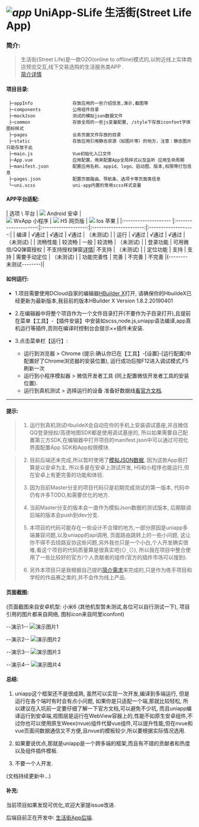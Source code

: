# _![app](https://github.com/pjqdyd/UniApp-SLife/blob/dev/appInfo/appIcon/icon40.png)_ UniApp-SLife  生活街(Street Life App)

### 简介: 
>生活街(Street Life)是一款O2O(online to offline)模式的,以附近线上实体商店预览交互,线下交易选购的生活服务类APP .<br>[简介详情](https://github.com/pjqdyd/UniApp-SLife/blob/master/appInfo/introduction/slife.md)

#### 项目目录:
```
 ├─appInfo               存放应用的一些介绍信息,演示,截图等
 ├─components            公用组件目录
 ├─mockJson              测试的模拟json数据文件
 ├─common                存放全局的一些js变量配置, /style下存放iconfont字体图标样式
 ├─pages                 业务页面文件存放的目录
 ├─static                存放应用引用静态资源（如图片等）的地方，注意：静态图片只能存放于此
 ├─main.js               Vue初始化入口文件
 ├─App.vue               应用配置，用来配置App全局样式以及监听 应用生命周期
 ├─manifest.json         配置应用名称、appid、logo、启动图、版本,权限等打包信息
 ├─pages.json            配置页面路由、导航条、选项卡等页面类信息
 └─uni.scss              uni-app内置的常用scss样式变量
```
#### APP平台适配:

 |       选项 \ 平台     |      ![](https://github.com/pjqdyd/UniApp-SLife/blob/master/appInfo/demoIcon/android.png) Android 安卓    |   
                               ![](https://github.com/pjqdyd/UniApp-SLife/blob/master/appInfo/demoIcon/wx.png) WxApp 小程序          |
                               ![](https://github.com/pjqdyd/UniApp-SLife/blob/master/appInfo/demoIcon/H5.png) H5 网页版             | 
                               ![](https://github.com/pjqdyd/UniApp-SLife/blob/master/appInfo/demoIcon/IOS.png) Ios 苹果             |
 |:-------------------- |:--------------------:|:-------------------:|:----------------------:|:-------------------:|
 |        编译     |      √通过            |    √通过                                            |       √通过     |   （未测试)    |
 |        运行     |      √通过            |    √通过                                            |       √通过     |   （未测试)    |
 |    流畅性能     |      较流畅           |     一般                                             |       较流畅    |   （未测试)    |
 |    登录功能     |  可用微信/QQ弹窗授权   | 不支持授权弹窗[详情](http://ask.dcloud.net.cn/question/59833)| 不支持   |  （未测试)     |
 |    定位功能     |      支持             |    支持                                              |   需要手动定位  |  （未测试)     |
 |   功能完善性    |      完善             |    不完善                                            |       不完善 |(--------未测试--------)|


#### 如何运行:

 * 1.项目需要使用DCloud自家的编辑器[HBuilder X](https://www.dcloud.io/hbuilderx.html)打开, 请确保你的HbuildeX已经更新为最新版本,我目前的版本HBuilder X  Version 1.8.2.20190401
 
 * 2.在编辑器中将整个项目作为一个文件目录打开(不要作为子目录打开),且提前在菜单【工具】-【插件安装】中安装如scss,node.js,uniapp语法编译,app真机运行等插件,否则在编译时控制台会提示××插件未安装.
     
 * 3.点击菜单栏【运行】: 
   * 运行到浏览器 > Chrome (提示:确认你已在【工具】-[设置]-[运行配置]中配置好了Chrome浏览器的安装位置), 运行成功后按F12进入调试模式,F5刷新一次
   * 运行到小程序模拟器 > 微信开发者工具 (同上配置微信开发者工具的安装位置).
   * 运行到真机测试 > 选择运行的设备 准备好数据线[看官方文档](https://uniapp.dcloud.io/quickstart?id=%E8%BF%90%E8%A1%8Cuni-app).
 
 ---
 
#### 提示:

> 1. 运行到真机测试HbuildeX会自动在你的手机上安装调试基座,并且微信QQ登录授权/高德地图SDK都是使用调试基座的, 所以如果需要自己配置第三方SDK,在编辑器中打开项目的manifest.json中可以通过可视化界面配置App SDK和App权限模块.

> 2. 目前后端还未完成,所以暂时使用了[模拟JSON数据](https://github.com/pjqdyd/UniApp-SLife/tree/master/mockJson), 因为这款App我打算是以安卓为主, 所以多是在安卓上测试开发, H5和小程序也能运行,但在安卓上有更完善的功能和体验. 
>
> 3. 因为目前Master分支的项目代码只是初期完成测试的第一版本, 代码中仍有许多TODO,和需要优化的地方.   
>
> 4. 当前Master分支的版本会一直作为模拟Json数据的测试版本, 后期联调后端的版本会push到dev分支. 
>
> 5. 本项目的代码可能存在一些设计不合理的地方,一部分原因是uniapp多端兼容问题,以及uniapp的api调用, 页面路由跳转上的一些小问题, 这让你不得不去绕路妥协这些问题,另外我也只是一个小白,个人开发确实很难,看这个项目的代码质量算是很真实吧(⊙ˍ⊙), 所以我在项目中整合使用了一些比较好的官方/个人贡献者的组件(官方的插件市场可以搜到).
>
> 6. 另外本项目只是我根据自己提的[简介需求](https://github.com/pjqdyd/UniApp-SLife/blob/master/appInfo/introduction/slife.md)来完成的,只是作为练手项目和学校的作品赛之类的,并不会作为线上产品.

#### 页面截图:
    
  (页面截图来自安卓机型: 小米6 (其他机型暂未测试,各位可以自行测试一下), 项目引用的图片都来自网络, 图标icon来自阿里iconfont)
 
       
  --演示1--
   ![演示图片1](https://github.com/pjqdyd/UniApp-SLife/blob/master/appInfo/demoPhoto/slife1.jpg)
   
  --演示2--
  ![演示图片2](https://github.com/pjqdyd/UniApp-SLife/blob/master/appInfo/demoPhoto/slife2.jpg)
  
  --演示3--
  ![演示图片3](https://github.com/pjqdyd/UniApp-SLife/blob/master/appInfo/demoPhoto/slife3.jpg)
  
  --演示4--
  ![演示图片4](https://github.com/pjqdyd/UniApp-SLife/blob/master/appInfo/demoPhoto/slife4.jpg)


#### 总结:
     
   1. uniapp这个框架还不是很成熟, 虽然可以实现一次开发,编译到多端运行, 但是运行在各个端时有时会有点小问题, 如果你是只适配一个端,那就比较轻松, 所以建议在入坑前一定要仔细了解一下官方文档,可以避免不少坑, 而且uniapp编译运行到安卓端,视图层是运行在WebView容器上的,性能不如原生安卓组件,不过你也可以使用原生Weex(nvue)组件代替vue组件,可以提升性能,但在nvue和vue页面间数据通信又不方便,且nvue的模板较少,所以要根据实际情况选用.
   
   2. 如果要说优点,那就是uniapp是一个跨多端的框架,而且有不错的贡献者和热度以及组件插件模板.
   
   3. 不要一个人开发.
   
   
   (文档持续更新中...)
   
   
   
 #### 补充:
 
   当前项目如果发现可优化,欢迎大家提issue改进.
 
   后端目前正在开发中: [生活街App后端](https://github.com/pjqdyd/SLife-Dev).

   
   
   
